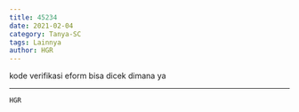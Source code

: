 ```yaml
---
title: 45234
date: 2021-02-04
category: Tanya-SC
tags: Lainnya
author: HGR
---
```


kode verifikasi eform bisa dicek dimana ya

---



`HGR`
